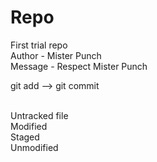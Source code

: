 # Repo
First trial repo <br>
Author - Mister Punch <br>
Message - Respect Mister Punch
<br>

git add -->  git commit<br>

<br>
Untracked file<br>
Modified <br>
Staged<br>
Unmodified